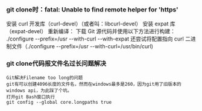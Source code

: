 ### git clone时：fatal: Unable to find remote helper for 'https'
安装 curl 开发库（curl-devel）（或者叫：libcurl-devel）
安装 expat 库（expat-devel）
重新编译：
下载 Git 源代码并使用以下方法进行构建：
./configure --prefix=/usr --with-curl --with-expat
还尝试将配置指向 curl 二进制文件（./configure --prefix=/usr --with-curl=/usr/bin/curl)

### git clone代码报文件名过长问题解决
    Git解决Filename too long的问题
    git有可以创建4096长度的文件名，然而在windows最多是260，因为git用了旧版本的windows api，为此踩了个坑。
    打开git Bash窗口执行
    git config --global core.longpaths true

